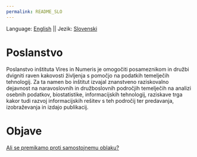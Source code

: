 ```yaml
---
permalink: README_SLO
---
```


Language: [English](README.md) || Jezik: [Slovenski]()

# Poslanstvo

Poslanstvo inštituta Vires in Numeris je omogočiti posameznikom in družbi dvigniti raven kakovosti življenja s pomočjo na podatkih temelječih tehnologij. Za ta namen bo inštitut izvajal znanstveno raziskovalno dejavnost na naravoslovnih in družboslovnih področjih temelječih na analizi osebnih podatkov, biostatistike, informacijskih tehnologij, raziskave trga kakor tudi razvoj informacijskih rešitev s teh področij ter  predavanja, izobraževanja in izdajo publikacij.

# Objave

[Ali se premikamo proti samostojnemu oblaku?](./posts/si/navigating-self-sovereign-cloud)
